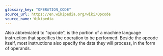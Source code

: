 ```yaml
---
glossary_key: "OPERATION_CODE"
source_url: https://en.wikipedia.org/wiki/Opcode
source_name: Wikipedia
---
```


Also abbreviated to "opcode", is the portion of a machine language instruction that specifies the operation to be performed. Beside the opcode itself, most instructions also specify the data they will process, in the form of operands.
